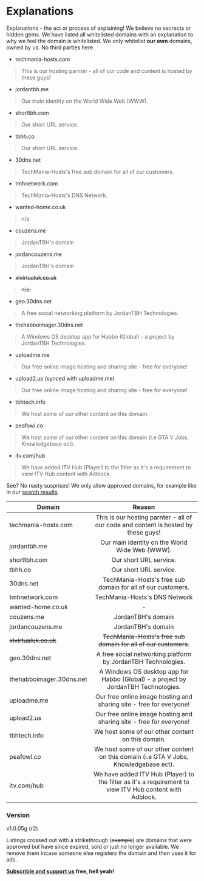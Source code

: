 # Explanations

Explanations - the act or process of explaining! We believe no secrects or hidden gems. We have listed all whitelisted domains with an explanation to why we feel the domain is whitelisted. We only whitelist **our own** domains, owned by us. No third parties here.

  - techmania-hosts.com

> This is our hosting parnter - all of our code and content is hosted by these guys!

  - jordantbh.me

> Our main identity on the World Wide Web (WWW).

  - shorttbh.com

> Our short URL service.

  - tbhh.co

> Our short URL service.

  - 30dns.net

> TechMania-Hosts's free sub domain for all of our customers.

  - tmhnetwork.com

> TechMania-Hosts's DNS Network.

  - wanted-home.co.uk

> n/a

  - couzens.me

> JordanTBH's domain

  - jordancouzens.me

> JordanTBH's domain

  - ~~xlvirtualuk.co.uk~~

> ~~n/a.~~

  - geo.30dns.net

> A free social networking platform by JordanTBH Technologies.

  -  thehabboimager.30dns.net
  
> A Windows OS desktop app for Habbo (Global) - a project by JordanTBH Technologies.

  -  uploadme.me
  
> Our free online image hosting and sharing site - free for everyone!

  -  upload2.us (synced with uploadme.me)
  
> Our free online image hosting and sharing site - free for everyone!

  -  tbhtech.info
  
> We host some of our other content on this domain.

  -  peafowl.co
  
> We host some of our other content on this domain (i.e GTA V Jobs, Knowledgebase ect).

  -  itv.com/hub
  
> We have added ITV Hub (Player) to the filter as it's a requirement to view ITV Hub content with Adblock.



See? No nasty susprises! We only allow approved domains, for example like in our [search results].

| Domain        | Reason        |
| ------------- |:-------------:|
| techmania-hosts.com      | This is our hosting parnter - all of our code and content is hosted by these guys! |
| jordantbh.me             | Our main identity on the World Wide Web (WWW). |
| shorttbh.com             | Our short URL service. |
| tbhh.co                  | Our short URL service. |
| 30dns.net                | TechMania-Hosts's free sub domain for all of our customers. |
| tmhnetwork.com           | TechMania-Hosts's DNS Network |
| wanted-home.co.uk        | -
| couzens.me               | JordanTBH's domain |
| jordancouzens.me         | JordanTBH's domain |
| ~~xlvirtualuk.co.uk~~    | ~~TechMania-Hosts's free sub domain for all of our customers.~~ |
| geo.30dns.net            | A free social networking platform by JordanTBH Technologies. |
| thehabboimager.30dns.net | A Windows OS desktop app for Habbo (Global) - a project by JordanTBH Technologies. |
| uploadme.me              | Our free online image hosting and sharing site - free for everyone! |
| upload2.us               | Our free online image hosting and sharing site - free for everyone! |
| tbhtech.info             | We host some of our other content on this domain. |
| peafowl.co               | We host some of our other content on this domain (i.e GTA V Jobs, Knowledgebase ect). |
| itv.com/hub              | We have added ITV Hub (Player) to the filter as it's a requirement to view ITV Hub content with Adblock. |

### Version
v1.0.05g (r2)

Listings crossed out with a strikethrough (~~example~~) are domains that were approved but have since expired, sold or just no longer available. We remove them incase someone else registers the domain and then uses it for ads.


**[Subscrible and support us] free, hell yeah!**

[//]: # (These are reference links used in the body of this note and get stripped out when the markdown processor does its job. There is no need to format nicely because it shouldn't be seen. Thanks SO - http://stackoverflow.com/questions/4823468/store-comments-in-markdown-syntax)

   [search results]: <https://jordantbh.freshdesk.com/support/solutions/articles/72146-approved-trusted-search-partners>
   [Subscrible and support us]: <http://filters.files.techmania-hosts.com/>
